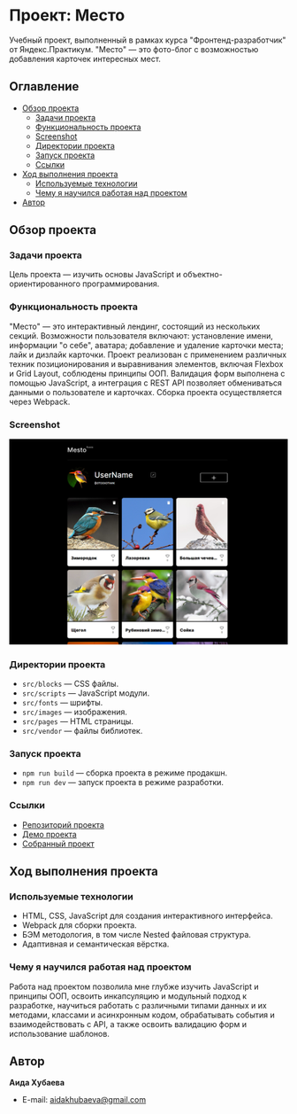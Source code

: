 # Проект: Место

Учебный проект, выполненный в рамках курса "Фронтенд-разработчик" от Яндекс.Практикум. "Место" — это фото-блог с возможностью добавления карточек интересных мест.

## Оглавление

- [Обзор проекта](#обзор-проекта)
  - [Задачи проекта](#задачи-проекта)
  - [Функциональность проекта](#функциональность-проекта)
  - [Screenshot](#screenshot)
  - [Директории проекта](#директории-проекта)
  - [Запуск проекта](#запуск-проекта)
  - [Ссылки](#ссылки)
- [Ход выполнения проекта](#ход-выполнения-проекта)
  - [Используемые технологии](#используемые-технологии)
  - [Чему я научился работая над проектом](#чему-я-научился-работая-над-проектом)
- [Автор](#автор)

## Обзор проекта

### Задачи проекта

Цель проекта — изучить основы JavaScript и объектно-ориентированного программирования.

### Функциональность проекта

"Место" — это интерактивный лендинг, состоящий из нескольких секций. Возможности пользователя включают: установление имени, информации "о себе", аватара; добавление и удаление карточки места; лайк и дизлайк карточки. Проект реализован с применением различных техник позиционирования и выравнивания элементов, включая Flexbox и Grid Layout, соблюдены принципы ООП. Валидация форм выполнена с помощью JavaScript, а интеграция с REST API позволяет обмениваться данными о пользователе и карточках. Сборка проекта осуществляется через Webpack.

### Screenshot

![Desktop screenshot](./src/images/Снимок%20экрана%202024-03-18%20114401.jpg)

### Директории проекта

- `src/blocks` — CSS файлы.
- `src/scripts` — JavaScript модули.
- `src/fonts` — шрифты.
- `src/images` — изображения.
- `src/pages` — HTML страницы.
- `src/vendor` — файлы библиотек.

### Запуск проекта

- `npm run build` — сборка проекта в режиме продакшн.
- `npm run dev` — запуск проекта в режиме разработки.

### Ссылки

- [Репозиторий проекта](https://github.com/aidakhubaeva/mesto-project-ff.git)
- [Демо проекта](https://aidakhubaeva.github.io/mesto-project-ff/)
- [Собранный проект](https://github.com/aidakhubaeva/mesto-project-ff/tree/gh-pages)

## Ход выполнения проекта

### Используемые технологии

- HTML, CSS, JavaScript для создания интерактивного интерфейса.
- Webpack для сборки проекта.
- БЭМ методология, в том числе Nested файловая структура.
- Адаптивная и семантическая вёрстка.

### Чему я научился работая над проектом

Работа над проектом позволила мне глубже изучить JavaScript и принципы ООП, освоить инкапсуляцию и модульный подход к разработке, научиться работать с различными типами данных и их методами, классами и асинхронным кодом, обрабатывать события и взаимодействовать с API, а также освоить валидацию форм и использование шаблонов.

## Автор

**Аида Хубаева**

- E-mail: [aidakhubaeva@gmail.com](mailto:aidakhubaeva@gmail.com)